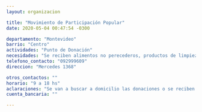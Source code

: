 ```yaml
---
layout: organizacion

title: "Movimiento de Participación Popular"
date: 2020-05-04 00:47:54 -0300

departamento: "Montevideo"
barrio: "Centro"
actividades: "Punto de Donación"
necesidades: "Se reciben alimentos no perecederos, productos de limpieza e Higiene personal"
telefono_contacto: "092999609"
direccion: "Mercedes 1368"

otros_contactos: ""
horario: "9 a 18 hs"
aclaraciones: "Se van a buscar a domicilio las donaciones o se reciben en el local. Contactarse vía Whatsapp para coordinar el retiro."
cuenta_bancaria: ""

---
```

